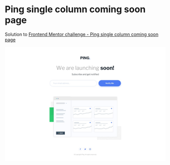 # Ping single column coming soon page

Solution to [Frontend Mentor challenge - Ping single column coming soon page](https://www.frontendmentor.io/challenges/ping-single-column-coming-soon-page-5cadd051fec04111f7b848da)

![page screenshot](design/desktop-design.jpg)
